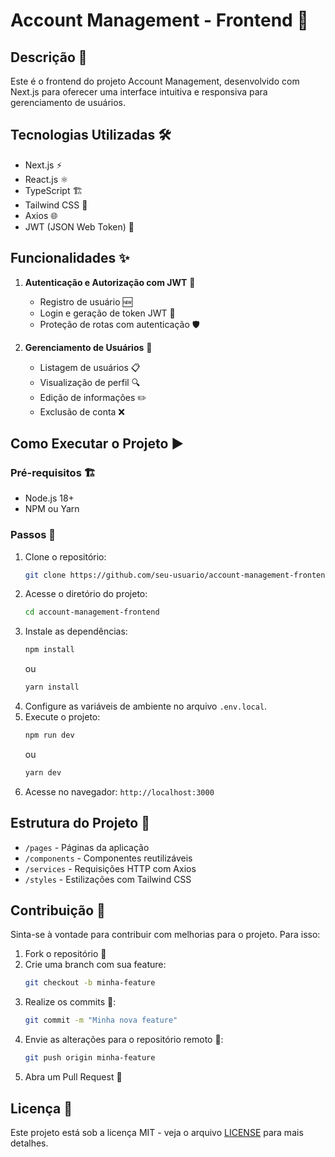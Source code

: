 # Account Management - Frontend 🚀

## Descrição 📝
Este é o frontend do projeto Account Management, desenvolvido com Next.js para oferecer uma interface intuitiva e responsiva para gerenciamento de usuários.

## Tecnologias Utilizadas 🛠️
- Next.js ⚡
- React.js ⚛️
- TypeScript 🏗️
- Tailwind CSS 🎨
- Axios 🌐
- JWT (JSON Web Token) 🔑

## Funcionalidades ✨
1. **Autenticação e Autorização com JWT** 🔐
   - Registro de usuário 🆕
   - Login e geração de token JWT 🔑
   - Proteção de rotas com autenticação 🛡️

2. **Gerenciamento de Usuários** 👤
   - Listagem de usuários 📋
   - Visualização de perfil 🔍
   - Edição de informações ✏️
   - Exclusão de conta ❌

## Como Executar o Projeto ▶️
### Pré-requisitos 🏗️
- Node.js 18+
- NPM ou Yarn

### Passos 📌
1. Clone o repositório:
   ```sh
   git clone https://github.com/seu-usuario/account-management-frontend.git
   ```
2. Acesse o diretório do projeto:
   ```sh
   cd account-management-frontend
   ```
3. Instale as dependências:
   ```sh
   npm install
   ```
   ou
   ```sh
   yarn install
   ```
4. Configure as variáveis de ambiente no arquivo `.env.local`.
5. Execute o projeto:
   ```sh
   npm run dev
   ```
   ou
   ```sh
   yarn dev
   ```
6. Acesse no navegador: `http://localhost:3000`

## Estrutura do Projeto 📂
- `/pages` - Páginas da aplicação
- `/components` - Componentes reutilizáveis
- `/services` - Requisições HTTP com Axios
- `/styles` - Estilizações com Tailwind CSS

## Contribuição 🤝
Sinta-se à vontade para contribuir com melhorias para o projeto. Para isso:
1. Fork o repositório 🍴
2. Crie uma branch com sua feature:
   ```sh
   git checkout -b minha-feature
   ```
3. Realize os commits 📝:
   ```sh
   git commit -m "Minha nova feature"
   ```
4. Envie as alterações para o repositório remoto 🚀:
   ```sh
   git push origin minha-feature
   ```
5. Abra um Pull Request 🔄

## Licença 📜
Este projeto está sob a licença MIT - veja o arquivo [LICENSE](LICENSE) para mais detalhes.


